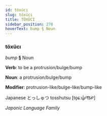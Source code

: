 ```yaml
---
id: töxücı
slug: töxücı
title: TÖXÜCI
sidebar_position: 270
hoverText: bump § Noun
---
```


### töxücı

*bump* **§** Noun

**Verb**: to be a protrusion/bulge/bump

**Noun**: a protrusion/bulge/bump

**Modifier**: protrusion-like/bulge-like/bump-like

Japanese とっしゅつ tosshutsu [to̞ɕːɯ̟̊ᵝt͡sɨᵝ]

*Japonic Language Family*